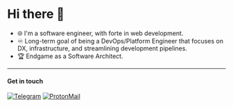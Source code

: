 # Hi there :wave:

- 🌐 I'm a software engineer, with forte in web development.
- ♾️ Long-term goal of being a DevOps/Platform Engineer that focuses on DX, infrastructure, and streamlining development pipelines.
- 🏆 Endgame as a Software Architect.

<hr />

#### Get in touch

[![Telegram](https://img.shields.io/badge/-Telegram-black?style=for-the-badge&logo=Telegram&logoColor=cyan)](https://t.me/jhdcruz)
[![ProtonMail](https://img.shields.io/badge/-ProtonMail-black?style=for-the-badge&logo=ProtonMail&logoColor=blueviolet)](mailto:jhdcrux@protonmail.com)
